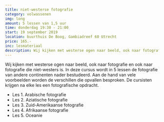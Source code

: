```yaml
---
title: niet-westerse fotografie
category: volwassenen
img: long
amount: 5 lessen van 1,5 uur
time: donderdag 19:30 - 21:00
start: 19 september 2019
location: buurthuis De Boog, Gambiadreef 60 Utrecht 
price: 165.-
inc: lesmateriaal
description: Wij kijken met westerse ogen naar beeld, ook naar fotografie en ook naar fotografie die niet-westers is. In deze cursus wordt in 5 lessen de fotografie van andere continenten nader bestudeerd.
---
```


Wij kijken met westerse ogen naar beeld, ook naar fotografie en ook naar fotografie die niet-westers is. In deze cursus wordt in 5 lessen de fotografie van andere continenten nader bestudeerd. Aan de hand van vele voorbeelden worden de verschillen die opvallen besproken. De cursisten krijgen na elke les een fotografische opdracht.

- Les 1. Arabische fotografie 
- Les 2. Aziatische fotografie
- Les 3. Zuid-Amerikaanse fotografie
- Les 4. Afrikaanse fotografie
- Les 5. Oceanie
